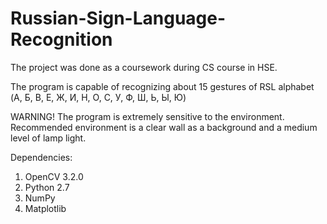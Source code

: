 # Russian-Sign-Language-Recognition

The project was done as a coursework during CS course in HSE.

The program is capable of recognizing about 15 gestures of RSL alphabet (А, Б, В, Е, Ж, И, Н, О, С, У, Ф, Ш, Ь, Ы, Ю)

WARNING! The program is extremely sensitive to the environment. Recommended environment is a clear wall as a background and a medium level of lamp light.

Dependencies:
1) OpenCV 3.2.0
2) Python 2.7
3) NumPy
4) Matplotlib
